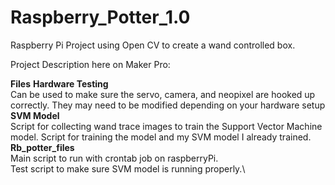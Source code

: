# Raspberry_Potter_1.0
 Raspberry Pi Project using Open CV to create a wand controlled box. 

Project Description here on Maker Pro:

**Files**
**Hardware Testing**\
Can be used to make sure the servo, camera, and neopixel are hooked up correctly. They may need to be modified depending on your hardware setup\
**SVM Model**\
Script for collecting wand trace images to train the Support Vector Machine model. Script for training the model and my SVM model I already trained.\
**Rb_potter_files**\
Main script to run with crontab job on raspberryPi.\
Test script to make sure SVM model is running properly.\

